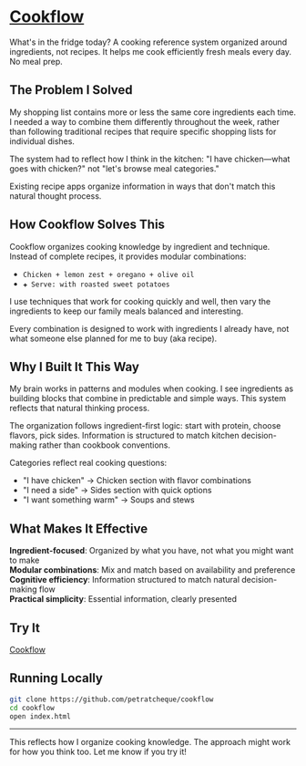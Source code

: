 # [Cookflow](https://petratcheque.github.io/cookflow/)

What's in the fridge today? A cooking reference system organized around ingredients, not recipes. It helps me cook efficiently fresh meals every day. No meal prep.

## The Problem I Solved

My shopping list contains more or less the same core ingredients each time. I needed a way to combine them differently throughout the week, rather than following traditional recipes that require specific shopping lists for individual dishes.

The system had to reflect how I think in the kitchen: "I have chicken—what goes with chicken?" not "let's browse meal categories."

Existing recipe apps organize information in ways that don't match this natural thought process.

## How Cookflow Solves This

Cookflow organizes cooking knowledge by ingredient and technique. Instead of complete recipes, it provides modular combinations:

- `Chicken + lemon zest + oregano + olive oil`
- `✚ Serve: with roasted sweet potatoes`

I use techniques that work for cooking quickly and well, then vary the ingredients to keep our family meals balanced and interesting.

Every combination is designed to work with ingredients I already have, not what someone else planned for me to buy (aka recipe).

## Why I Built It This Way

My brain works in patterns and modules when cooking. I see ingredients as building blocks that combine in predictable and simple ways. This system reflects that natural thinking process.

The organization follows ingredient-first logic: start with protein, choose flavors, pick sides. Information is structured to match kitchen decision-making rather than cookbook conventions.

Categories reflect real cooking questions:
- "I have chicken" → Chicken section with flavor combinations
- "I need a side" → Sides section with quick options
- "I want something warm" → Soups and stews

## What Makes It Effective

**Ingredient-focused**: Organized by what you have, not what you might want to make  
**Modular combinations**: Mix and match based on availability and preference  
**Cognitive efficiency**: Information structured to match natural decision-making flow  
**Practical simplicity**: Essential information, clearly presented

## Try It

[Cookflow](https://petratcheque.github.io/cookflow/)

## Running Locally

```bash
git clone https://github.com/petratcheque/cookflow
cd cookflow
open index.html
```

---

This reflects how I organize cooking knowledge. The approach might work for how you think too. Let me know if you try it!